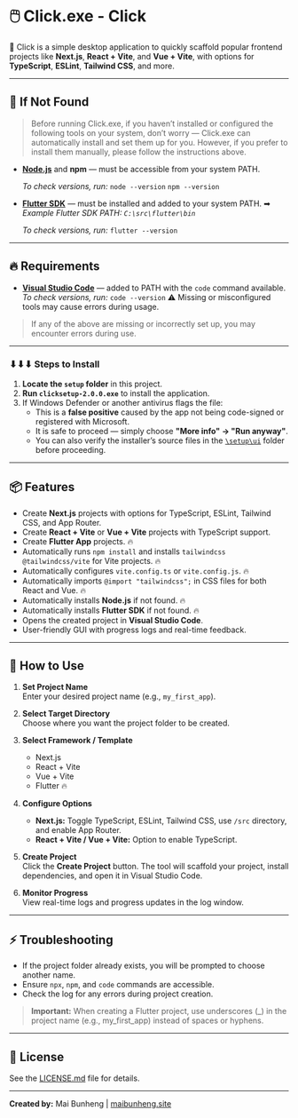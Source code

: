 # 🖱️ Click.exe - Click

📢 Click is a simple desktop application to quickly scaffold popular frontend projects like **Next.js**, **React + Vite**, and **Vue + Vite**, with options for **TypeScript**, **ESLint**, **Tailwind CSS**, and more.

---

## 🚨 If Not Found

> Before running Click.exe, if you haven’t installed or configured the following tools on your system, don’t worry — Click.exe can automatically install and set them up for you.
  However, if you prefer to install them manually, please follow the instructions above.

- **[Node.js](https://nodejs.org/)** and **npm** — must be accessible from your system PATH.
   
   *To check versions, run:* 
   `node --version`
   `npm --version`


- **[Flutter SDK](https://docs.flutter.dev/get-started/install)** — must be installed and added to your system PATH. 
   ➡ *Example Flutter SDK PATH: `C:\src\flutter\bin`*
  
   *To check versions, run:* 
   `flutter --version`

---

## 🔥 Requirements

- **[Visual Studio Code](https://code.visualstudio.com/)** — added to PATH with the `code` command available.
   *To check versions, run:*
   `code --version`
  ⚠️ Missing or misconfigured tools may cause errors during usage.


> If any of the above are missing or incorrectly set up, you may encounter errors during use.

---

### ⬇⬇⬇ Steps to Install

1. **Locate the `setup` folder** in this project.  
2. **Run `clicksetup-2.0.0.exe`** to install the application.  
3. If Windows Defender or another antivirus flags the file:  
   - This is a **false positive** caused by the app not being code-signed or registered with Microsoft.  
   - It is safe to proceed — simply choose **"More info" → "Run anyway"**.  
   - You can also verify the installer’s source files in the [`\setup\ui`](./setup/ui) folder before proceeding.


---

## 📦 Features

- Create **Next.js** projects with options for TypeScript, ESLint, Tailwind CSS, and App Router.
- Create **React + Vite** or **Vue + Vite** projects with TypeScript support.
- Create **Flutter App** projects. 🔥
- Automatically runs `npm install` and installs `tailwindcss @tailwindcss/vite` for Vite projects. 🔥
- Automatically configures `vite.config.ts` or `vite.config.js`. 🔥
- Automatically imports `@import "tailwindcss";` in CSS files for both React and Vue. 🔥
- Automatically installs **Node.js** if not found. 🔥
- Automatically installs **Flutter SDK** if not found. 🔥
- Opens the created project in **Visual Studio Code**.
- User-friendly GUI with progress logs and real-time feedback.

---

## 🌈 How to Use

1. **Set Project Name**  
   Enter your desired project name (e.g., `my_first_app`).

2. **Select Target Directory**  
   Choose where you want the project folder to be created.

3. **Select Framework / Template**  
   - Next.js  
   - React + Vite  
   - Vue + Vite  
   - Flutter 🔥

4. **Configure Options**  
   - **Next.js:** Toggle TypeScript, ESLint, Tailwind CSS, use `/src` directory, and enable App Router.  
   - **React + Vite / Vue + Vite:** Option to enable TypeScript.

5. **Create Project**  
   Click the **Create Project** button. The tool will scaffold your project, install dependencies, and open it in Visual Studio Code.

6. **Monitor Progress**  
   View real-time logs and progress updates in the log window.

---

## ⚡ Troubleshooting

- If the project folder already exists, you will be prompted to choose another name.
- Ensure `npx`, `npm`, and `code` commands are accessible.
- Check the log for any errors during project creation.
> **Important:** When creating a Flutter project, use underscores (_) in the project name (e.g., my_first_app) instead of spaces or hyphens.

---

## 📄 License

See the [LICENSE.md](LICENSE.md) file for details.

---

**Created by:** Mai Bunheng | [maibunheng.site](https://www.maibunheng.site)
